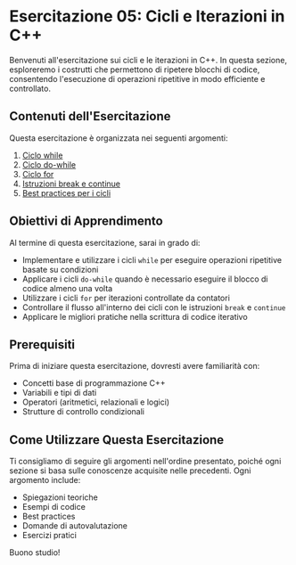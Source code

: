 # Esercitazione 05: Cicli e Iterazioni in C++

Benvenuti all'esercitazione sui cicli e le iterazioni in C++. In questa sezione, esploreremo i costrutti che permettono di ripetere blocchi di codice, consentendo l'esecuzione di operazioni ripetitive in modo efficiente e controllato.

## Contenuti dell'Esercitazione

Questa esercitazione è organizzata nei seguenti argomenti:

1. [Ciclo while](teoria/01_while_loop.md)
2. [Ciclo do-while](teoria/02_do_while_loop.md)
3. [Ciclo for](teoria/03_for_loop.md)
4. [Istruzioni break e continue](teoria/04_break_continue.md)
5. [Best practices per i cicli](teoria/05_loop_best_practices.md)

## Obiettivi di Apprendimento

Al termine di questa esercitazione, sarai in grado di:

- Implementare e utilizzare i cicli `while` per eseguire operazioni ripetitive basate su condizioni
- Applicare i cicli `do-while` quando è necessario eseguire il blocco di codice almeno una volta
- Utilizzare i cicli `for` per iterazioni controllate da contatori
- Controllare il flusso all'interno dei cicli con le istruzioni `break` e `continue`
- Applicare le migliori pratiche nella scrittura di codice iterativo

## Prerequisiti

Prima di iniziare questa esercitazione, dovresti avere familiarità con:

- Concetti base di programmazione C++
- Variabili e tipi di dati
- Operatori (aritmetici, relazionali e logici)
- Strutture di controllo condizionali

## Come Utilizzare Questa Esercitazione

Ti consigliamo di seguire gli argomenti nell'ordine presentato, poiché ogni sezione si basa sulle conoscenze acquisite nelle precedenti. Ogni argomento include:

- Spiegazioni teoriche
- Esempi di codice
- Best practices
- Domande di autovalutazione
- Esercizi pratici

Buono studio!